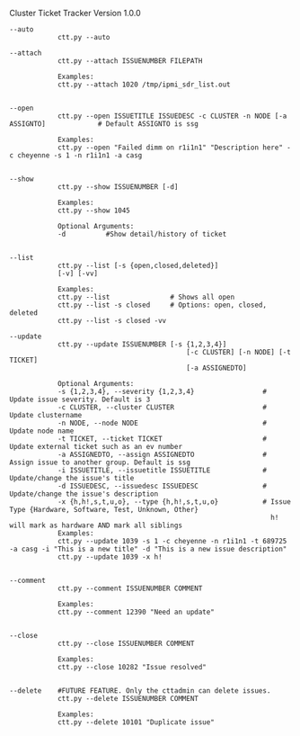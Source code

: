 Cluster Ticket Tracker Version 1.0.0
    
    --auto
                ctt.py --auto   

    --attach
                ctt.py --attach ISSUENUMBER FILEPATH

                Examples:
                ctt.py --attach 1020 /tmp/ipmi_sdr_list.out

 
    --open      
                ctt.py --open ISSUETITLE ISSUEDESC -c CLUSTER -n NODE [-a ASSIGNTO]             # Default ASSIGNTO is ssg
                
                Examples:
                ctt.py --open "Failed dimm on r1i1n1" "Description here" -c cheyenne -s 1 -n r1i1n1 -a casg
    
    
    --show      
                ctt.py --show ISSUENUMBER [-d]
                
                Examples:
                ctt.py --show 1045
                
                Optional Arguments:
                -d          #Show detail/history of ticket
    
    
    --list      
                ctt.py --list [-s {open,closed,deleted}]
				[-v] [-vv]
                
                Examples:
                ctt.py --list               # Shows all open                                                                                         
                ctt.py --list -s closed     # Options: open, closed, deleted
                ctt.py --list -s closed -vv

    --update    
                ctt.py --update ISSUENUMBER [-s {1,2,3,4}]
                                                [-c CLUSTER] [-n NODE] [-t TICKET]
                                                [-a ASSIGNEDTO]
                
                Optional Arguments:
                -s {1,2,3,4}, --severity {1,2,3,4}                 # Update issue severity. Default is 3
                -c CLUSTER, --cluster CLUSTER                      # Update clustername
                -n NODE, --node NODE                               # Update node name
                -t TICKET, --ticket TICKET                         # Update external ticket such as an ev number
                -a ASSIGNEDTO, --assign ASSIGNEDTO                 # Assign issue to another group. Default is ssg
                -i ISSUETITLE, --issuetitle ISSUETITLE             # Update/change the issue's title
                -d ISSUEDESC, --issuedesc ISSUEDESC                # Update/change the issue's description 
                -x {h,h!,s,t,u,o}, --type {h,h!,s,t,u,o}           # Issue Type {Hardware, Software, Test, Unknown, Other}
                                                                     h! will mark as hardware AND mark all siblings 
                Examples:
                ctt.py --update 1039 -s 1 -c cheyenne -n r1i1n1 -t 689725 -a casg -i "This is a new title" -d "This is a new issue description"
                ctt.py --update 1039 -x h!


    --comment
                ctt.py --comment ISSUENUMBER COMMENT

                Examples:
                ctt.py --comment 12390 "Need an update"

                
    --close
                ctt.py --close ISSUENUMBER COMMENT

                Examples:
                ctt.py --close 10282 "Issue resolved"
                                                

    --delete	#FUTURE FEATURE. Only the cttadmin can delete issues.
                ctt.py --delete ISSUENUMBER COMMENT

                Examples:
                ctt.py --delete 10101 "Duplicate issue"

